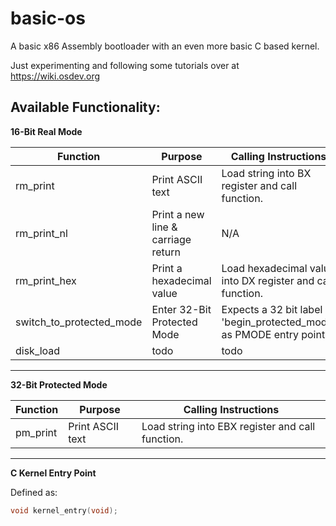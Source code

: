 # basic-os

A basic x86 Assembly bootloader with an even more basic C based kernel.

Just experimenting and following some tutorials over at https://wiki.osdev.org

## Available Functionality:

**16-Bit Real Mode**

| Function | Purpose | Calling Instructions |
| - | - | - |
| rm_print | Print ASCII text | Load string into BX register and call function. |
| rm_print_nl | Print a new line & carriage return | N/A |
| rm_print_hex| Print a hexadecimal value | Load hexadecimal value into DX register and call function. |
| switch_to_protected_mode | Enter 32-Bit Protected Mode | Expects a 32 bit label 'begin_protected_mode' as PMODE entry point. |
| disk_load | todo | todo |

---
**32-Bit Protected Mode**

| Function | Purpose | Calling Instructions |
| - | - | - |
| pm_print | Print ASCII text | Load string into EBX register and call function. |

---
**C Kernel Entry Point**

Defined as:

```c
void kernel_entry(void);
```